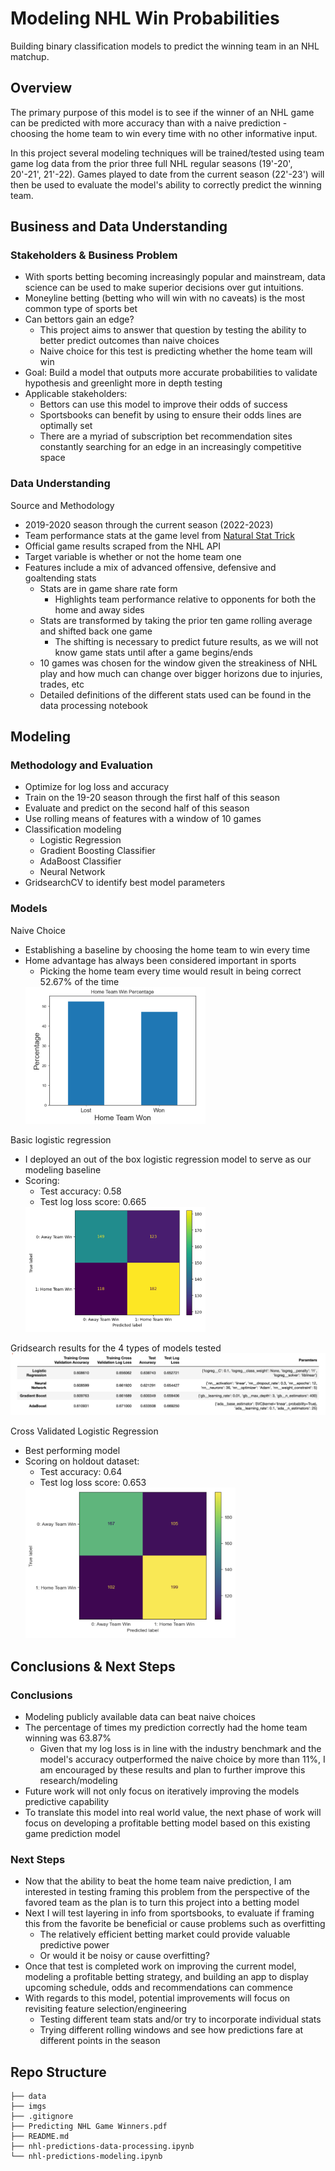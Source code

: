 # Modeling NHL Win Probabilities

Building binary classification models to predict the winning team in an NHL matchup.

## Overview

The primary purpose of this model is to see if the winner of an NHL game can be predicted with more accuracy than with a naive prediction - choosing the home team to win every time with no other informative input.

In this project several modeling techniques will be trained/tested using team game log data from the prior three full NHL regular seasons (19'-20', 20'-21', 21'-22). Games played to date from the current season (22'-23') will then be used to evaluate the model's ability to correctly predict the winning team.

## Business and Data Understanding

### Stakeholders & Business Problem

- With sports betting becoming increasingly popular and mainstream, data science can be used to make superior decisions over gut intuitions.
- Moneyline betting (betting who will win with no caveats) is the most common type of sports bet
- Can bettors gain an edge?
  - This project aims to answer that question by testing the ability to better predict outcomes than naive choices
  - Naive choice for this test is predicting whether the home team will win
- Goal: Build a model that outputs more accurate probabilities to validate hypothesis and greenlight more in depth testing
- Applicable stakeholders:
  - Bettors can use this model to improve their odds of success
  - Sportsbooks can benefit by using to ensure their odds lines are optimally set
  - There are a myriad of subscription bet recommendation sites constantly searching for an edge in an increasingly competitive space

### Data Understanding

Source and Methodology

- 2019-2020 season through the current season (2022-2023)
- Team performance stats at the game level from [Natural Stat Trick](https://www.naturalstattrick.com/games.php)
- Official game results scraped from the NHL API
- Target variable is whether or not the home team one
- Features include a mix of advanced offensive, defensive and goaltending stats
  - Stats are in game share rate form
    - Highlights team performance relative to opponents for both the home and away sides 
  - Stats are transformed by taking the prior ten game rolling average and shifted back one game
    - The shifting is necessary to predict future results, as we will not know game stats until after a game begins/ends
  - 10 games was chosen for the window given the streakiness of NHL play and how much can change over bigger horizons due to injuries, trades, etc
  - Detailed definitions of the different stats used can be found in the data processing notebook

## Modeling

### Methodology and Evaluation

- Optimize for log loss and accuracy
- Train on the 19-20 season through the first half of this season
- Evaluate and predict on the second half of this season
- Use rolling means of features with a window of 10 games
- Classification modeling
  - Logistic Regression
  - Gradient Boosting Classifier
  - AdaBoost Classifier
  - Neural Network
- GridsearchCV to identify best model parameters

### Models

Naive Choice

- Establishing a baseline by choosing the home team to win every time
- Home advantage has always been considered important in sports
  - Picking the home team every time would result in being correct 52.67% of the time
  <img src='imgs/home winning percentage.png' width='60%' height='60%'>

Basic logistic regression

- I deployed an out of the box logistic regression model to serve as our modeling baseline
- Scoring:
  - Test accuracy: 0.58
  - Test log loss score: 0.665
  <img src='imgs/baseline cm.png' width='60%' height='60%'>

Gridsearch results for the 4 types of models tested
  <img src='imgs/model-results.png' width='100%' height='100%'>

Cross Validated Logistic Regression

- Best performing model
- Scoring on holdout dataset:
  - Test accuracy: 0.64
  - Test log loss score: 0.653
  <img src='imgs/predcm.png' width='70%' height='70%'>

## Conclusions & Next Steps

### Conclusions

- Modeling publicly available data can beat naive choices
- The percentage of times my prediction correctly had the home team winning was 63.87%
  - Given that my log loss is in line with the industry benchmark and the model's accuracy outperformed the naive choice by more than 11%, I am encouraged by these results and plan to further improve this research/modeling
- Future work will not only focus on iteratively improving the models predictive capability
- To translate this model into real world value, the next phase of work will focus on developing a profitable betting model based on this existing game prediction model

### Next Steps

- Now that the ability to beat the home team naive prediction, I am interested in testing framing this problem from the perspective of the favored team as the plan is to turn this project into a betting model
- Next I will test layering in info from sportsbooks, to evaluate if framing this from the favorite be  beneficial or cause problems such as overfitting
  - The relatively efficient betting market could provide valuable predictive power
  - Or would it be noisy or cause overfitting?
- Once that test is completed work on improving the current model, modeling a profitable betting strategy, and building an app to display upcoming schedule, odds and recommendations can commence
- With regards to this model, potential improvements will focus on revisiting feature selection/engineering
  - Testing different team stats and/or try to incorporate individual stats
  - Trying different rolling windows and see how predictions fare at different points in the season

## Repo Structure

```
├── data
├── imgs
├── .gitignore
├── Predicting NHL Game Winners.pdf
├── README.md
├── nhl-predictions-data-processing.ipynb
└── nhl-predictions-modeling.ipynb
```
